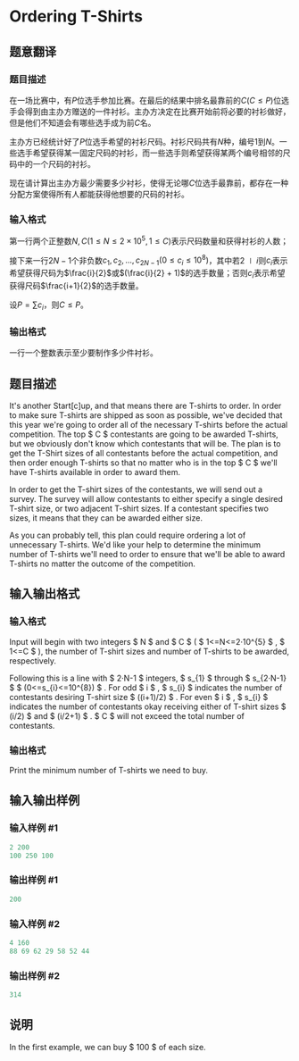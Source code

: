 # Ordering T-Shirts

## 题意翻译

### 题目描述

在一场比赛中，有$P$位选手参加比赛。在最后的结果中排名最靠前的$C(C \leq P)$位选手会得到由主办方赠送的一件衬衫。主办方决定在比赛开始前将必要的衬衫做好，但是他们不知道会有哪些选手成为前$C$名。

主办方已经统计好了$P$位选手希望的衬衫尺码。衬衫尺码共有$N$种，编号$1$到$N$。一些选手希望获得某一固定尺码的衬衫，而一些选手则希望获得某两个编号相邻的尺码中的一个尺码的衬衫。

现在请计算出主办方最少需要多少衬衫，使得无论哪$C$位选手最靠前，都存在一种分配方案使得所有人都能获得他想要的尺码的衬衫。

### 输入格式

第一行两个正整数$N,C(1 \leq N \leq 2 \times 10^5 , 1 \leq C)$表示尺码数量和获得衬衫的人数；

接下来一行$2N-1$个非负数$c_1,c_2,...,c_{2N-1}(0 \leq c_i \leq 10^8)$，其中若$2 \mid i$则$c_i$表示希望获得尺码为$\frac{i}{2}$或$(\frac{i}{2} + 1)$的选手数量；否则$c_i$表示希望获得尺码$\frac{i+1}{2}$的选手数量。

设$P = \sum c_i$，则$C \leq P$。

### 输出格式

一行一个整数表示至少要制作多少件衬衫。

## 题目描述

It's another Start\[c\]up, and that means there are T-shirts to order. In order to make sure T-shirts are shipped as soon as possible, we've decided that this year we're going to order all of the necessary T-shirts before the actual competition. The top $ C $ contestants are going to be awarded T-shirts, but we obviously don't know which contestants that will be. The plan is to get the T-Shirt sizes of all contestants before the actual competition, and then order enough T-shirts so that no matter who is in the top $ C $ we'll have T-shirts available in order to award them.

In order to get the T-shirt sizes of the contestants, we will send out a survey. The survey will allow contestants to either specify a single desired T-shirt size, or two adjacent T-shirt sizes. If a contestant specifies two sizes, it means that they can be awarded either size.

As you can probably tell, this plan could require ordering a lot of unnecessary T-shirts. We'd like your help to determine the minimum number of T-shirts we'll need to order to ensure that we'll be able to award T-shirts no matter the outcome of the competition.

## 输入输出格式

### 输入格式

Input will begin with two integers $ N $ and $ C $ ( $ 1<=N<=2·10^{5} $ , $ 1<=C $ ), the number of T-shirt sizes and number of T-shirts to be awarded, respectively.

Following this is a line with $ 2·N-1 $ integers, $ s_{1} $ through $ s_{2·N-1} $ $ (0<=s_{i}<=10^{8}) $ . For odd $ i $ , $ s_{i} $ indicates the number of contestants desiring T-shirt size $ ((i+1)/2) $ . For even $ i $ , $ s_{i} $ indicates the number of contestants okay receiving either of T-shirt sizes $ (i/2) $ and $ (i/2+1) $ . $ C $ will not exceed the total number of contestants.

### 输出格式

Print the minimum number of T-shirts we need to buy.

## 输入输出样例

### 输入样例 #1

```cpp
2 200
100 250 100

```
### 输出样例 #1

```cpp
200

```
### 输入样例 #2

```cpp
4 160
88 69 62 29 58 52 44

```
### 输出样例 #2

```cpp
314

```
## 说明

In the first example, we can buy $ 100 $ of each size.

